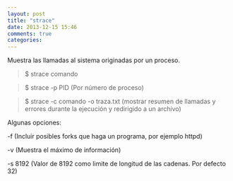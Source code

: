```yaml
---
layout: post
title: "strace"
date: 2013-12-15 15:46
comments: true
categories: 
---
```

Muestra las llamadas al sistema originadas por un proceso.

>$ strace comando

>$ strace -p PID (Por número de proceso)

>$ strace -c comando -o traza.txt (mostrar resumen de llamadas y errores durante la ejecución y redirigido a un archivo)

Algunas opciones:

-f (Incluir posibles forks que haga un programa, por ejemplo httpd)

-v (Muestra el máximo de información)

-s 8192 (Valor de 8192 como limite de longitud de las cadenas. Por defecto 32)

